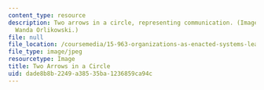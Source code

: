 ```yaml
---
content_type: resource
description: Two arrows in a circle, representing communication. (Image courtesy of
  Wanda Orlikowski.)
file: null
file_location: /coursemedia/15-963-organizations-as-enacted-systems-learning-knowing-and-change-fall-2002/dade8b8b2249a38535ba1236859ca94c_15-963f02.jpg
file_type: image/jpeg
resourcetype: Image
title: Two Arrows in a Circle
uid: dade8b8b-2249-a385-35ba-1236859ca94c
---
```

